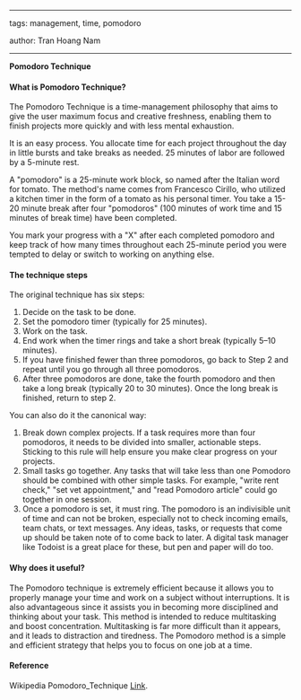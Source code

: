   

---

tags: management, time, pomodoro

author: Tran Hoang Nam

---
**Pomodoro Technique**
#### What is Pomodoro Technique?

The Pomodoro Technique is a time-management philosophy that aims to give the user maximum focus and creative freshness, enabling them to finish projects more quickly and with less mental exhaustion.

It is an easy process. You allocate time for each project throughout the day in little bursts and take breaks as needed. 25 minutes of labor are followed by a 5-minute rest.

A "pomodoro" is a 25-minute work block, so named after the Italian word for tomato. The method's name comes from Francesco Cirillo, who utilized a kitchen timer in the form of a tomato as his personal timer. You take a 15-20 minute break after four "pomodoros" (100 minutes of work time and 15 minutes of break time) have been completed.

You mark your progress with a "X" after each completed pomodoro and keep track of how many times throughout each 25-minute period you were tempted to delay or switch to working on anything else.

#### The technique steps 
The original technique has six steps:
1. Decide on the task to be done.
2. Set the pomodoro timer (typically for 25 minutes).
3. Work on the task.
4. End work when the timer rings and take a short break (typically 5–10 minutes).
5. If you have finished fewer than three pomodoros, go back to Step 2 and repeat until you go through all three pomodoros.
6. After three pomodoros are done, take the fourth pomodoro and then take a long break (typically 20 to 30 minutes). Once the long break is finished, return to step 2.

You can also do it the canonical way:
1. Break down complex projects. If a task requires more than four pomodoros, it needs to be divided into smaller, actionable steps. Sticking to this rule will help ensure you make clear progress on your projects.
2. Small tasks go together. Any tasks that will take less than one Pomodoro should be combined with other simple tasks. For example, "write rent check," "set vet appointment," and "read Pomodoro article" could go together in one session.
3. Once a pomodoro is set, it must ring. The pomodoro is an indivisible unit of time and can not be broken, especially not to check incoming emails, team chats, or text messages. Any ideas, tasks, or requests that come up should be taken note of to come back to later. A digital task manager like Todoist is a great place for these, but pen and paper will do too.

#### Why does it useful?
The Pomodoro technique is extremely efficient because it allows you to properly manage your time and work on a subject without interruptions. It is also advantageous since it assists you in becoming more disciplined and thinking about your task. This method is intended to reduce multitasking and boost concentration. Multitasking is far more difficult than it appears, and it leads to distraction and tiredness. The Pomodoro method is a simple and efficient strategy that helps you to focus on one job at a time.

#### Reference

Wikipedia Pomodoro_Technique [Link](https://en.wikipedia.org/wiki/Pomodoro_Technique).